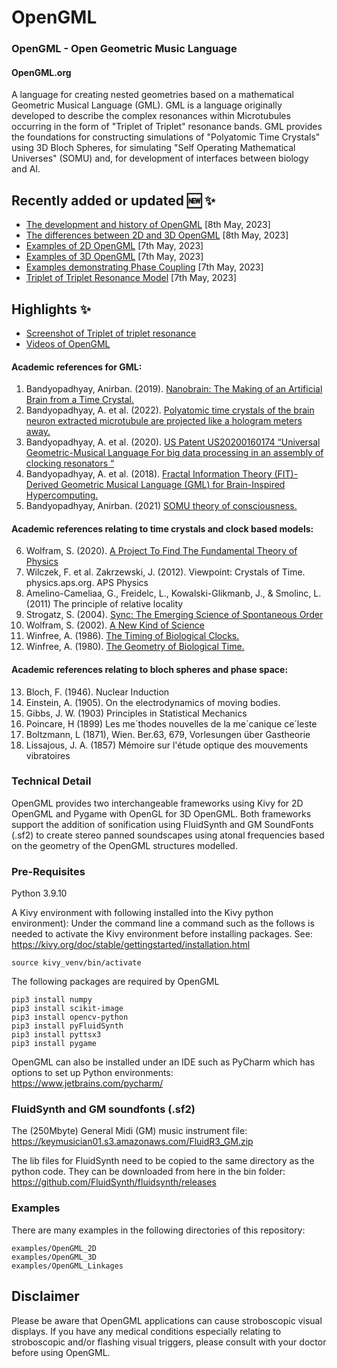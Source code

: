 # OpenGML
### OpenGML - Open Geometric Music Language
#### OpenGML.org

A language for creating nested geometries based on a mathematical Geometric Musical Language (GML). GML is a language 
originally developed to describe the complex resonances within Microtubules occurring in the form of 
"Triplet of Triplet" resonance bands. GML provides the foundations for constructing simulations of 
"Polyatomic Time Crystals" using 3D Bloch Spheres, for simulating "Self Operating Mathematical Universes" 
(SOMU) and, for development of interfaces between biology and AI.

## Recently added or updated 🆕 ✨
- [The development and history of OpenGML](docs/Development_History.md) [8th May, 2023]
- [The differences between 2D and 3D OpenGML](docs/Differences_2D_and_3D_OpenGML.md) [8th May, 2023]
- [Examples of 2D OpenGML](examples/OpenGML_2D) [7th May, 2023]
- [Examples of 3D OpenGML](examples/OpenGML_3D) [7th May, 2023]
- [Examples demonstrating Phase Coupling](examples/OpenGML_Linkages) [7th May, 2023]
- [Triplet of Triplet Resonance Model](examples/OpenGML_3D/3D_Triplet_of_Triplet.py) [7th May, 2023]

## Highlights ✨
- [Screenshot of Triplet of triplet resonance](screenshots/Triplet_of_Triplet_OpenGML.jpg)
- [Videos of OpenGML](https://www.youtube.com/playlist?list=PLDK0CIWefiIIk_LC1tAPf3LZdCUjGhIK3)


#### Academic references for GML:

1. Bandyopadhyay, Anirban. (2019). [Nanobrain: The Making of an Artificial Brain from a Time Crystal.](https://www.taylorfrancis.com/books/mono/10.1201/9780429107771/nanobrain-anirban-bandyopadhyay)
2. Bandyopadhyay, A. et al. (2022). [Polyatomic time crystals of the brain neuron extracted microtubule are projected like a hologram meters away.](https://pubs.aip.org/aip/jap/article/132/19/194401/2837827/Polyatomic-time-crystals-of-the-brain-neuron?s=09) 
3. Bandyopadhyay, A. et al. (2020). [US Patent US20200160174 “Universal Geometric-Musical Language For big data processing in an assembly of clocking resonators “](https://uspto.report/patent/app/20200160174) 
4. Bandyopadhyay, A. et al.  (2018). [Fractal Information Theory (FIT)-Derived Geometric Musical Language (GML) for Brain-Inspired Hypercomputing.](https://link.springer.com/chapter/10.1007/978-981-10-5699-4_33)
5. Bandyopadhyay, Anirban. (2021) [SOMU theory of consciousness.](https://nanobraintech.com/2021/05/06/somu-theory-of-consciousness/)

#### Academic references relating to time crystals and clock based models:

6. Wolfram, S. (2020). [A Project To Find The Fundamental Theory of Physics](https://www.wolfram-media.com/products/a-project-to-find-the-fundamental-theory-of-physics/)
7. Wilczek, F. et al. Zakrzewski, J. (2012). Viewpoint: Crystals of Time. physics.aps.org. APS Physics 
8. Amelino-Cameliaa, G., Freidelc, L., Kowalski-Glikmanb, J., & Smolinc, L. (2011) The principle of relative locality 
9. Strogatz, S. (2004). [Sync: The Emerging Science of Spontaneous Order](https://www.stevenstrogatz.com/books/sync-the-emerging-science-of-spontaneous-order)
10. Wolfram, S. (2002). [A New Kind of Science](https://www.wolframscience.com/nks/)
11. Winfree, A. (1986). [The Timing of Biological Clocks.](https://openlibrary.org/books/OL2722076M/The_timing_of_biological_clocks) 
12. Winfree, A. (1980). [The Geometry of Biological Time.](https://openlibrary.org/works/OL4448379W/The_geometry_of_biological_time?edition=key%3A/books/OL1857963M)

#### Academic references relating to bloch spheres and phase space:
13. Bloch, F. (1946). Nuclear Induction
14. Einstein, A. (1905). On the electrodynamics of moving bodies. 
15. Gibbs, J. W. (1903) Principles in Statistical Mechanics 
16. Poincare, H (1899) Les me´thodes nouvelles de la me´canique ce´leste 
17. Boltzmann, L (1871), Wien. Ber.63, 679, Vorlesungen über Gastheorie 
18. Lissajous, J. A. (1857) Mémoire sur l'étude optique des mouvements vibratoires

### Technical Detail
OpenGML provides two interchangeable frameworks using Kivy for 2D OpenGML and Pygame with OpenGL for 3D OpenGML.
Both frameworks support the addition of sonification using FluidSynth and GM SoundFonts (.sf2) to create stereo panned
soundscapes using atonal frequencies based on the geometry of the OpenGML structures modelled.

### Pre-Requisites
Python 3.9.10

A Kivy environment with following installed into the Kivy python environment):
Under the command line a command such as the follows is needed to activate the Kivy environment before
installing packages. See: https://kivy.org/doc/stable/gettingstarted/installation.html
```python:
source kivy_venv/bin/activate
```

The following packages are required by OpenGML
```python:
pip3 install numpy
pip3 install scikit-image
pip3 install opencv-python
pip3 install pyFluidSynth
pip3 install pyttsx3
pip3 install pygame
```
OpenGML can also be installed under an IDE such as PyCharm which has options to set up Python environments: 
https://www.jetbrains.com/pycharm/


### FluidSynth and GM soundfonts (.sf2)
The (250Mbyte) General Midi (GM) music instrument file:
https://keymusician01.s3.amazonaws.com/FluidR3_GM.zip

The lib files for FluidSynth need to be copied to the same directory as the python code. They can be downloaded from here in the bin folder:
https://github.com/FluidSynth/fluidsynth/releases

### Examples
There are many examples in the following directories of this repository:
```python:
examples/OpenGML_2D
examples/OpenGML_3D
examples/OpenGML_Linkages
```


## Disclaimer
Please be aware that OpenGML applications can cause stroboscopic visual displays. 
If you have any medical conditions especially relating to stroboscopic and/or flashing visual triggers, 
please consult with your doctor before using OpenGML.

